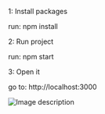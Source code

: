 1: Install packages

 run:  npm install

2: Run project

 run:  npm start

3: Open it

 go to:  http://localhost:3000


![Image description](.../ss1.png)

